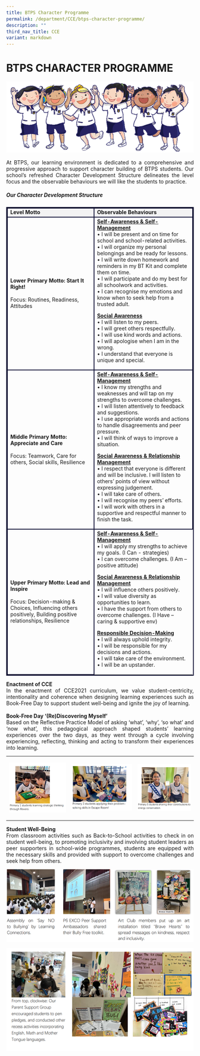 ```yaml
---
title: BTPS Character Programme
permalink: /department/CCE/btps-character-programme/
description: ""
third_nav_title: CCE
variant: markdown
---
```

# BTPS CHARACTER PROGRAMME



![](/images/Students%20Activities%20Photos/btpsc1.png)

<p align="justify">
At BTPS, our learning environment is dedicated to a comprehensive and progressive approach to support character building of BTPS students. Our school’s refreshed Character Development Structure delineates the level focus and the observable behaviours we will like the students to practice. 
</p>

<h5><strong>Our Character Development Structure</strong></h5> 
<table style="border:2px solid #0A0B30">
<tbody><tr><td style="border:2px solid #0A0B30; background-color:#f3f3f3;"> 
<strong>Level Motto</strong> </td><td style="border:2px solid #0A0B30; background-color:#f3f3f3;"> <strong>Observable Behaviours</strong></td></tr>
<tr><td style="border:2px solid #0A0B30;"><strong>Lower Primary Motto: Start It Right!</strong> <br><br>
Focus: Routines, Readiness, Attitudes
</td><td style="border:2px solid #0A0B30;"><strong><u>Self-Awareness &amp; Self-Management</u></strong> <br>
• I will be present and on time for school and school-related activities. <br>
• I will organize my personal belongings and be ready for lessons. <br>
• I will write down homework and reminders in my BT Kit and complete them on time. <br>
• I will participate and do my best for all schoolwork and activities. <br>
• I can recognise my emotions and know when to seek help from a trusted adult. <br>

<strong><u>Social Awareness</u></strong> <br>
• I will listen to my peers. <br>
• I will greet others respectfully. <br> 
• I will use kind words and actions. <br>
• I will apologise when I am in the wrong. <br> 
• I understand that everyone is unique and special. <br>
</td></tr>
<tr><td style="border:2px solid #0A0B30;"><strong>Middle Primary Motto: Appreciate and Care</strong><br><br>
Focus: Teamwork, Care for others, Social skills, Resilience<br>
</td><td style="border:2px solid #0A0B30;"><strong><u>Self-Awareness &amp; Self-Management</u></strong><br>
• I know my strengths and weaknesses and will tap on my strengths to overcome challenges. <br>
• I will listen attentively to feedback and suggestions. <br>
• I use appropriate words and actions to handle disagreements and peer pressure. <br>
• I will think of ways to improve a situation. <br>

<strong><u>Social Awareness &amp; Relationship Management</u></strong>
<br>
• I respect that everyone is different and will be inclusive. I will listen to others’ points of view without expressing judgement. <br>
• I will take care of others. <br>
• I will recognise my peers’ efforts. <br> 
• I will work with others in a supportive and respectful manner to finish the task. <br>
</td></tr>
<tr><td style="border:2px solid #0A0B30;"><strong>Upper Primary Motto: Lead and Inspire</strong> <br><br>
Focus: Decision-making &amp; Choices, Influencing others positively, Building positive relationships,  Resilience
</td><td><strong><u>Self-Awareness &amp; Self-Management</u></strong><br>
• I will apply my strengths to achieve my goals. (I Can - strategies)<br>
• I can overcome challenges. (I Am – positive attitude)<br>

<strong><u>Social Awareness &amp; Relationship Management</u></strong><br>
• I will influence others positively.<br>
• I will value diversity as opportunities to learn. <br>
• I have the support from others to overcome challenges. (I Have – caring &amp; 
supportive env)<br>

<strong><u>Responsible Decision-Making</u></strong><br>
• I will always uphold integrity.<br>
• I will be responsible for my decisions and actions.<br>
• I will take care of the environment. <br>
• I will be an upstander.
</td></tr>
</tbody></table>
<p align="justify">
<strong>Enactment of CCE</strong> <br>
In the enactment of CCE2021 curriculum, we value student-centricity, intentionality and coherence when designing learning experiences such as Book-Free Day to support student well-being and ignite the joy of learning.  <br><br>
<strong>Book-Free Day ‘(Re)Discovering Myself’ </strong><br>
Based on the Reflective Practice Model of asking ‘what’, ‘why’, ‘so what’ and ‘now what’, this pedagogical approach shaped students’ learning experiences over the two days, as they went through a cycle involving experiencing, reflecting, thinking and acting to transform their experiences into learning.
</p>

<table><tbody><tr><td>

![](/images/Students%20Activities%20Photos/btpsc2.png)

</td>

<td>

![](/images/Students%20Activities%20Photos/btpsc3.png)

</td>
<td>

![](/images/Students%20Activities%20Photos/btpsc4.png)

</td></tr></tbody></table>

<p align="justify">
<strong>Student Well-Being </strong><br>
From classroom activities such as Back-to-School activities to check in on student well-being, to promoting inclusivity and involving student leaders as peer supporters in school-wide programmes, students are equipped with the necessary skills and provided with support to overcome challenges and seek help from others. <br>

![](/images/Students%20Activities%20Photos/btpsc5.png)

![](/images/Students%20Activities%20Photos/btpsc6.png)
</p>


<br>